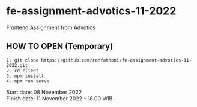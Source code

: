 # fe-assignment-advotics-11-2022
Frontend Assignment from Advotics

## HOW TO OPEN (Temporary)
    1. git clone https://github.com/rahfathoni/fe-assignment-advotics-11-2022.git
    2. cd client
    3. npm install
    4. npm run serve

Start date: 08 November 2022\
Finish date: 11 November 2022 - 18.00 WIB
